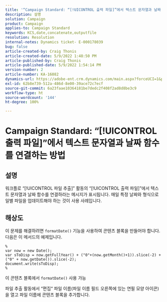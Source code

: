 ```yaml
---
title: '“Campaign Standard: “[!UICONTROL 출력 파일]”에서 텍스트 문자열과 날짜 함수를 연결하는 방법”'
description: 설명
solution: Campaign
product: Campaign
applies-to: Campaign Standard
keywords: KCS,date,concatenate,outputfile
resolution: Resolution
internal-notes: Dynamics ticket- E-000178039
bug: false
article-created-by: Craig Thonis
article-created-date: 5/9/2022 1:48:50 PM
article-published-by: Craig Thonis
article-published-date: 5/9/2022 1:54:14 PM
version-number: 2
article-number: KA-16082
dynamics-url: https://adobe-ent.crm.dynamics.com/main.aspx?forceUCI=1&pagetype=entityrecord&etn=knowledgearticle&id=abd60abc-9ecf-ec11-a7b5-00224809c196
exl-id: 62b8e739-512a-486d-8e00-39ace72c7ecf
source-git-commit: 6a23faae10364181be7dedc2f408f2ad8d8be3c9
workflow-type: ht
source-wordcount: '144'
ht-degree: 100%

---
```


# Campaign Standard: “[!UICONTROL 출력 파일]”에서 텍스트 문자열과 날짜 함수를 연결하는 방법

## 설명


워크플로 “[!UICONTROL 파일 추출]” 활동의 “[!UICONTROL 출력 파일]”에서 텍스트 문자열과 날짜 함수를 연결하라는 메시지가 표시됩니다. 매일 특정 날짜와 형식으로 일별 파일을 업데이트해야 하는 것이 사용 사례입니다.


## 해상도


이 문제를 해결하려면 `formatDate()` 기능을 사용하여 콘텐츠 블록을 만들어야 합니다. 다음은 이 메서드의 예제입니다.

```
%
var now = new Date();
var sToDisp = now.getFullYear() + ("0"+(now.getMonth()+1)).slice(-2) + ("0" + now.getDate()).slice(-2);
document.write(sToDisp);
%
```

이 콘텐츠 블록에서 `formatDate()` 사용 가능

파일 추출 활동에서 “편집“ 파일 이름(파일 이름 필드 오른쪽에 있는 연필 모양 아이콘)을 열고 파일 이름에 콘텐츠 블록을 추가합니다.
